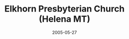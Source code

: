 ---
date: &id001 2005-05-27
end_date: null
location:
  address: null
  city: Helena
  state: MT
minister:
- end: 2009-12-31
  name: Richard Venema
  start: 2003-01-01
  type: Supply Pastor
ministers:
- Richard Venema
name: Elkhorn Presbyterian Church
names:
- end: 2005-05-27
  name: Elkhorn Presbyterian (Mission Work)
  start: 2002-12-15
- end: 2009-10-12
  name: Elkhorn Presbyterian Church
  start: 2005-05-27
origination_date: *id001
raw_data: 'MT

  Helena

  Elkhorn Presbyterian (Mission Work)  (December 15, 2002-May 27, 2005)

  Elkhorn Presbyterian Church  (May 27, 2005-October 12, 2009)

  Supply: Richard Venema, 2003-9

  '
received_from: null
states:
- MT
status:
  active: false
  end_date: null
  reason: null
  received_from: null
  withdrawal_to: null
title: Elkhorn Presbyterian Church (Helena MT)
year_established:
- 2005

---